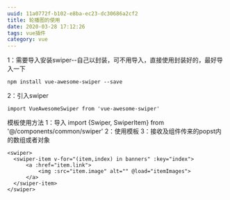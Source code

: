 ```yaml
---
uuid: 11a0772f-b102-e8ba-ec23-dc30686a2cf2
title: 轮播图的使用
date: 2020-03-28 17:12:26
tags: vue插件
category: vue
---
```


1：需要导入安装swiper--自己以封装，可不用导入，直接使用封装好的，最好导入一下
```
npm install vue-awesome-swiper --save
```

2：引入swiper
```
import VueAwesomeSwiper from 'vue-awesome-swiper'
```

模板使用方法 
	1：导入
	import {Swiper, SwiperItem} from '@/components/common/swiper'
	2：使用模板
	3：接收及组件传来的popst内的数组或者对象

  ```
  <swiper>
    <swiper-item v-for="(item,index) in banners" :key="index">
        <a :href="item.link">
            <img :src="item.image" alt="" @load="itemImages">
        </a>
    </swiper-item>
</swiper>
```